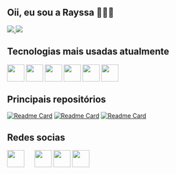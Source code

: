 ## Oii, eu sou a Rayssa 👩‍💻🫰

<div>
  <a href="https://github.com/RayssaIssa">
    <img heigth="180em" src="https://github-readme-stats.vercel.app/api?username=RayssaIssa&show_icons=true&theme=dracula&include_all_commits=true&count_private=true"/>
    <img heigth="180em" src="https://github-readme-stats.vercel.app/api/top-langs/?username=RayssaIssa&layout=compact&langs_count=16&theme=dracula" />
  </a>
</div>

## Tecnologias mais usadas atualmente

<div style="display: inline-block;">
  <img src="https://cdn.jsdelivr.net/gh/devicons/devicon@latest/icons/html5/html5-original.svg" heigth="30" width="40" align="center"/>    
  <img src="https://cdn.jsdelivr.net/gh/devicons/devicon@latest/icons/javascript/javascript-original.svg" heigth="30" width="40" align="center" />
  <img src="https://cdn.jsdelivr.net/gh/devicons/devicon@latest/icons/c/c-original.svg" heigth="30" width="40" align="center"/>
  <img src="https://cdn.jsdelivr.net/gh/devicons/devicon@latest/icons/java/java-original.svg" heigth="30" width="40" align="center"/>
  <img src="https://cdn.jsdelivr.net/gh/devicons/devicon@latest/icons/php/php-original.svg" heigth="30" width="40" align="center"/>
  <img src="https://cdn.jsdelivr.net/gh/devicons/devicon@latest/icons/python/python-original.svg" heigth="30" width="40" align="center"/>
</div>

## Principais repositórios

[![Readme Card](https://github-readme-stats.vercel.app/api/pin/?username=RayssaIssa&repo=CodesAP1&theme=dracula)](https://github.com/anuraghazra/github-readme-stats)
[![Readme Card](https://github-readme-stats.vercel.app/api/pin/?username=RayssaIssa&repo=integrador2022&theme=dracula)](https://github.com/anuraghazra/github-readme-stats)
[![Readme Card](https://github-readme-stats.vercel.app/api/pin/?username=RayssaIssa&repo=A-R-Study&theme=dracula)](https://github.com/anuraghazra/github-readme-stats)          

## Redes socias

<div> 
  <a style="margin-right: 20;" href="https://www.instagram.com/rayssa_issa" target="_blank"><img align="center" heigth="30" width="40" src="https://img.icons8.com/?size=100&id=Xy10Jcu1L2Su&format=png&color=000000" target="_blank"></a>
 	<a href="https://www.twitch.tv/rayssa_issa" target="_blank"><img align="center" heigth="30" width="40" src="https://img.icons8.com/?size=100&id=oRv985gg84Rj&format=png&color=000000" target="_blank"></a>
  <a href="https://discord.gg/WyrVuuEp" target="_blank"><img align="center" heigth="30" width="40" src="https://img.icons8.com/?size=100&id=2mIgusGquJFz&format=png&color=000000" target="_blank"></a> 
  <a href="https://www.linkedin.com/in/rayssa-silva-costa/" target="_blank"><img align="center" heigth="30" width="40" src="https://img.icons8.com/?size=100&id=xuvGCOXi8Wyg&format=png&color=000000" target="_blank"></a> 
</div>
